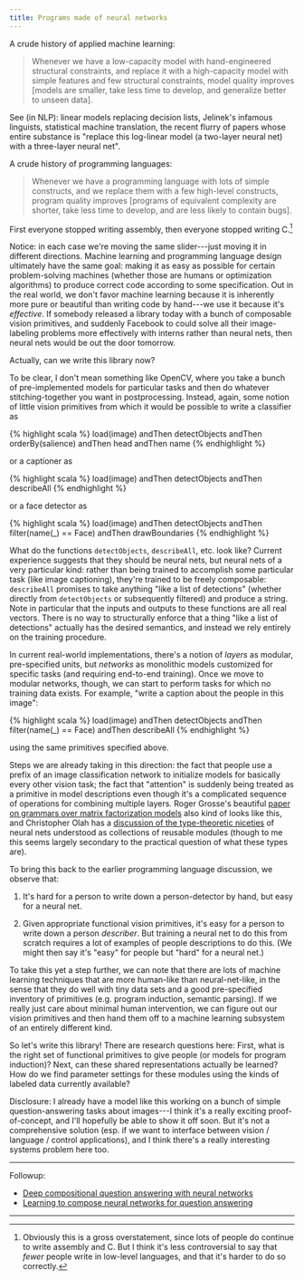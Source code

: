 ```yaml
---
title: Programs made of neural networks
---
```


A crude history of applied machine learning:

> Whenever we have a low-capacity model with hand-engineered structural
> constraints, and replace it with a high-capacity model with simple features
> and few structural constraints, model quality improves [models are smaller,
> take less time to develop, and generalize better to unseen data].

See (in NLP): linear models replacing decision lists, Jelinek's infamous
linguists, statistical machine translation, the recent flurry of papers whose
entire substance is "replace this log-linear model (a two-layer neural net) with
a three-layer neural net".

A crude history of programming languages:

> Whenever we have a programming language with lots of simple constructs, and we
> replace them with a few high-level constructs, program quality
> improves [programs of equivalent complexity are shorter, take less time to
> develop, and are less likely to contain bugs].

First everyone stopped writing assembly, then everyone stopped writing C.[^1]

Notice: in each case we're moving the same slider---just moving it in different
directions. Machine learning and programming language design ultimately have the
same goal: making it as easy as possible for certain problem-solving machines
(whether those are humans or optimization algorithms) to produce correct code
according to some specification.  Out in the real world, we don't favor machine
learning because it is inherently more pure or beautiful than writing code by
hand---we use it because it's _effective_. If somebody released a library today
with a bunch of composable vision primitives, and suddenly Facebook to could
solve all their image-labeling problems more effectively with interns rather
than neural nets, then neural nets would be out the door tomorrow.

Actually, can we write this library now?

To be clear, I don't mean something like OpenCV, where you take a bunch of
pre-implemented models for particular tasks and then do whatever
stitching-together you want in postprocessing. Instead, again, some notion of
little vision primitives from which it would be possible to write a classifier
as

{% highlight scala %}
    load(image) andThen 
      detectObjects andThen 
      orderBy(salience) andThen 
      head andThen 
      name
{% endhighlight %}

or a captioner as

{% highlight scala %}
    load(image) andThen 
      detectObjects andThen 
      describeAll
{% endhighlight %}

or a face detector as

{% highlight scala %}
    load(image) andThen 
      detectObjects andThen 
      filter(name(_) == Face) andThen 
      drawBoundaries
{% endhighlight %}

What do the functions `detectObjects`, `describeAll`, etc. look like? Current
experience suggests that they should be neural nets, but neural nets of a very
particular kind: rather than being trained to accomplish some particular task
(like image captioning), they're trained to be freely composable: `describeAll`
promises to take anything "like a list of detections" (whether directly from
`detectObjects` or subsequently filtered) and produce a string. Note in
particular that the inputs and outputs to these functions are all real
vectors. There is no way to structurally enforce that a thing "like a list of
detections" actually has the desired semantics, and instead we rely entirely on
the training procedure.

In current real-world implementations, there's a notion of _layers_ as modular,
pre-specified units, but _networks_ as monolithic models customized for specific
tasks (and requiring end-to-end training). Once we move to modular networks,
though, we can start to perform tasks for which no training data exists. For
example, "write a caption about the people in this image":

{% highlight scala %}
    load(image) andThen 
      detectObjects andThen 
      filter(name(_) == Face) 
      andThen describeAll
{% endhighlight %}

using the same primitives specified above.

Steps we are already taking in this direction: the fact that people use a prefix
of an image classification network to initialize models for basically every
other vision task; the fact that "attention" is suddenly being treated as a
primitive in model descriptions even though it's a complicated sequence of
operations for combining multiple layers. Roger Grosse's beautiful [paper on
grammars over matrix factorization
models](http://www.cs.toronto.edu/~rgrosse/uai2012-matrix.pdf) also kind of
looks like this, and Christopher Olah has a [discussion of the type-theoretic
niceties](http://colah.github.io/posts/2015-09-NN-Types-FP/) of neural nets
understood as collections of reusable modules (though to me this seems largely
secondary to the practical question of what these types are).

To bring this back to the earlier programming language discussion, we observe
that:

1. It's hard for a person to write down a person-detector by hand, but easy for
   a neural net.

2. Given appropriate functional vision primitives, it's easy for a person to
   write down a person _describer_. But training a neural net to do this from
   scratch requires a lot of examples of people descriptions to do this.  (We
   might then say it's "easy" for people but "hard" for a neural net.)

To take this yet a step further, we can note that there are lots of machine
learning techniques that are more human-like than neural-net-like, in the sense
that they do well with tiny data sets and a good pre-specified inventory of
primitives (e.g. program induction, semantic parsing). If we really just care
about minimal human intervention, we can figure out our vision primitives and
then hand them off to a machine learning subsystem of an entirely different
kind.

So let's write this library!  There are research questions here: First, what is
the right set of functional primitives to give people (or models for program
induction)? Next, can these shared representations actually be learned? How do
we find parameter settings for these modules using the kinds of labeled data
currently available?

Disclosure: I already have a model like this working on a bunch of simple
question-answering tasks about images---I think it's a really exciting
proof-of-concept, and I'll hopefully be able to show it off soon. But it's not a
comprehensive solution (esp. if we want to interface between vision / language /
control applications), and I think there's a really interesting systems problem
here too.

---

Followup:

* [Deep compositional question answering with neural networks](http://arxiv.org/abs/1511.02799)
* [Learning to compose neural networks for question answering](http://arxiv.org/abs/1601.01705)

---

[^1]: Obviously this is a gross overstatement, since lots of people do continue to
      write assembly and C. But I think it's less controversial to say that _fewer_
      people write in low-level languages, and that it's harder to do so correctly.
